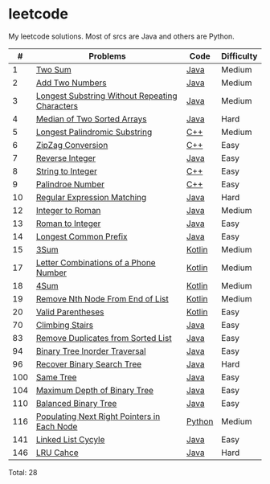 leetcode
==========
My leetcode solutions. Most of srcs are Java and others are Python.


|#  |Problems | Code|Difficulty|
|---|---------|-----|----------|
|1  |[Two Sum](https://leetcode.com/problems/two-sum/)|[Java](Code/TwoSum/Solution.java)|Medium|
|2  |[Add Two Numbers](https://leetcode.com/problems/add-two-numbers)|[Java](Code/AddTwoNumbers/Solution.java)|Medium|
|3  |[Longest Substring Without Repeating Characters](https://leetcode.com/problems/longest-substring-without-repeating-characters/)|[Java](Code/LongestSubStringWithoutRepeatingCharacters/Solution.java)|Medium|
|4  |[Median of Two Sorted Arrays](https://leetcode.com/problems/median-of-two-sorted-arrays/)|[Java](Code/MedianOfTwoSortedArrays/Solution.java)|Hard|
|5  |[Longest Palindromic Substring](https://leetcode.com/problems/longest-palindromic-substring/)|[C++](Code/LongestPalindromicSubstring.cpp)|Medium|
|6  |[ZipZag Conversion](https://leetcode.com/problems/zigzag-conversion/)|[C++](Code/ZipZag.cpp)|Easy
|7  |[Reverse Integer](https://leetcode.com/problems/reverse-integer/)|[Java](Code/ReverseInteger/Solution.java)|Easy
|8  |[String to Integer](https://leetcode.com/problems/string-to-integer-atoi/)|[C++](Code/atoi.cpp)|Easy
|9  |[Palindroe Number](https://leetcode.com/problems/palindrome-number/)|[C++](Code/PalindromeNumber.cpp)|Easy
|10 |[Regular Expression Matching](https://leetcode.com/problems/regular-expression-matching/)|[Java](Code/RegularExpressionMatching/Solution.java)|Hard|
|12 |[Integer to Roman](https://leetcode.com/problems/integer-to-roman/)|[Java](Code/IntToRoman/Solution.java)|Medium
|13 |[Roman to Integer](https://leetcode.com/problems/roman-to-integer/)|[Java](Code/RomanToInt/Solution.java)|Easy
|14 |[Longest Common Prefix](https://leetcode.com/problems/longest-common-prefix/description/)|[Java](Code/LongestCommonPrefix/Solution.java)|Easy|
|15 |[3Sum](https://leetcode.com/problems/3sum/description/)|[Kotlin](Code/3Sum/Solution.kt)|Medium|
|17 |[Letter Combinations of a Phone Number](https://leetcode.com/problems/letter-combinations-of-a-phone-number/description/)|[Kotlin](Code/LetterCombinationsPhoneNumber.kt)|Medium|
|18 |[4Sum](https://leetcode.com/problems/4sum/description/)|[Kotlin](Code/4Sum/Solution.kt)|Medium|
|19 |[Remove Nth Node From End of List](https://leetcode.com/problems/remove-nth-node-from-end-of-list/description/)|[Kotlin](Code/RemoveNthNodeFromEnd/Solution.kt)|Medium|
|20 |[Valid Parentheses](https://leetcode.com/problems/valid-parentheses/description/)|[Kotlin](Code/ValidParentheses/Solution.kt)|Easy|
|70 |[Climbing Stairs](https://oj.leetcode.com/problems/climbing-stairs/)|[Java](Code/ClimbingStairs/Solution.java)|Easy|
|83 |[Remove Duplicates from Sorted List](https://oj.leetcode.com/problems/remove-duplicates-from-sorted-list/)|[Java](Code/RemoveDuplicatesfromSortedList/Solution.java)|Easy|
|94 |[Binary Tree Inorder Traversal](https://oj.leetcode.com/problems/binary-tree-inorder-traversal/)|[Java](Code/BinaryTreeInorderTraversal/Solution.java)|Easy|
|96 |[Recover Binary Search Tree](https://oj.leetcode.com/problems/recover-binary-search-tree/)|[Java](Code/RecoverBST/Solution.java)|Hard|
|100|[Same Tree](https://oj.leetcode.com/problems/same-tree/)|[Java](Code/SameTree/Solution.java)|Easy|
|104|[Maximum Depth of Binary Tree](https://oj.leetcode.com/problems/maximum-depth-of-binary-tree/)|[Java](Code/MaximumDepthofBinaryTree/Solution.java)|Easy|
|110|[Balanced Binary Tree](https://oj.leetcode.com/problems/balanced-binary-tree/)|[Java](Code/BalancedBinaryTree/Solution.java)|Easy|
|116|[Populating Next Right Pointers in Each Node](https://oj.leetcode.com/problems/populating-next-right-pointers-in-each-node/)|[Python](Code/PopulatigNextRightPointers.py)|Medium|
|141|[Linked List Cycyle](https://oj.leetcode.com/problems/linked-list-cycle/)|[Java](Code/LinkedListCycle/Solution.java)|Easy|
|146|[LRU Cahce](https://oj.leetcode.com/problems/lru-cache/)|[Java](Code/LRUCache/LRUCache.java)|Hard|

Total: 28 
